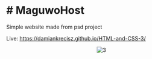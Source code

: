 
# # MaguwoHost 

Simple website made from psd project

 Live: https://damiankrecisz.github.io/HTML-and-CSS-3/
 
 <div align="center">
 <img src="https://i.ibb.co/m9VrL06/3.png" alt="3" border="0">
</div>
